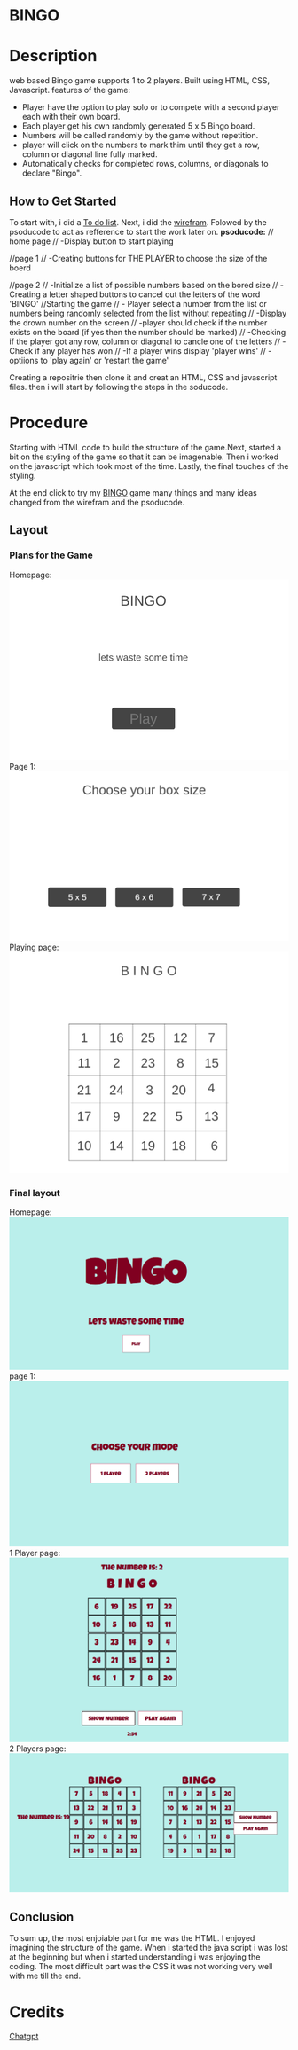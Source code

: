# BINGO

# Description
web based Bingo game supports 1 to 2 players. Built using HTML, CSS, Javascript. features of the game:
* Player have the option to play solo or to compete with a second player each with their own board.
* Each player get his own randomly generated 5 x 5 Bingo board.
* Numbers will be called randomly by the game without repetition.
* player will click on the numbers to mark thim until they get a row, column or diagonal line fully marked.
* Automatically checks for completed rows, columns, or diagonals to declare "Bingo".

## How to Get Started
To start with, i did a [To do list](https://trello.com/invite/b/686f5b574f570c1d435cf064/ATTIfaff42d135d057f11325792259bb0e5dCB42C017/bingo-list-to-do). Next, i did the [wirefram](https://wireframe.cc/pro/pp/98a717ff5963248). Folowed by the psoducode to act as refference to start the work later on.
**psoducode:**
// home page
// -Display button to start playing

//page 1
// -Creating buttons for THE PLAYER to choose the size of the boerd 

//page 2
// -Initialize a list of possible numbers based on the bored size
// -Creating a letter shaped buttons to cancel out the letters of the word 'BINGO'
//Starting the game
// - Player select a number from the list or numbers being randomly selected from the list without repeating
// -Display the drown number on the screen
// -player should check if the number exists on the board (if yes then the number should be marked)
// -Checking if the player got any row, column or diagonal to cancle one of the letters
// -Check if any player has won 
// -If a player wins display 'player wins'
// -optiions to 'play again' or 'restart the game' 

Creating a repositrie then clone it and creat an HTML, CSS and javascript files. then i will start by following the steps in the soducode.

# Procedure
Starting with HTML code to build the structure of the game.Next, started a bit on the styling of the game so that it can be imagenable. Then i worked on the javascript which took most of the time. Lastly, the final touches of the styling.

At the end click to try my [BINGO](https://bingo-game-s.surge.sh/) game many things and many ideas changed from the wirefram and the psoducode.
## Layout
### Plans for the Game
Homepage:
![alt text](image-4.png)
Page 1:
![alt text](image-5.png)
Playing page:
![alt text](image-6.png)
### Final layout
Homepage:
![alt text](image.png)
page 1:
![alt text](image-1.png)
1 Player page:
![alt text](image-2.png)
2 Players page:
![alt text](image-3.png)

## Conclusion
To sum up, the most enjoiable part for me was the HTML. I enjoyed imagining the structure of the game. When i started the java script i was lost at the beginning but when i started understanding i was enjoying the coding. The most difficult part was the CSS it was not working very well with me till the end.


# Credits
[Chatgpt](http://chatgpt.com/c/686f70b0-5350-8007-8d1e-10fed59104d7)